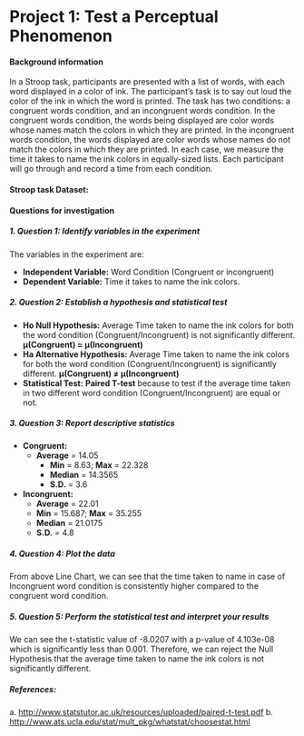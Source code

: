 # Project 1: Test a Perceptual Phenomenon
#### Background information

In a Stroop task, participants are presented with a list of words, with each word displayed in a color of ink. The participant’s task is to say out loud the color of the ink in which the word is printed. The task has two conditions: a congruent words condition, and an incongruent words condition. In the congruent words condition, the words being displayed are color words whose names match the colors in which they are printed. In the incongruent words condition, the words displayed are color words whose names do not match the colors in which they are printed. In each case, we measure the time it takes to name the ink colors in equally-sized lists. Each participant will go through and record a time from each condition.

#### Stroop task Dataset: 

#### Questions for investigation

##### 1.	Question 1: Identify variables in the experiment
The variables in the experiment are:
* **Independent Variable:** Word Condition (Congruent or incongruent)
* **Dependent Variable:** Time it takes to name the ink colors.

##### 2.	Question 2: Establish a hypothesis and statistical test
* **Ho Null Hypothesis:** Average Time taken to name the ink colors for both the word condition (Congruent/Incongruent) is not significantly different. **µ(Congruent) = µ(Incongruent)**
* **Ha Alternative Hypothesis:** Average Time taken to name the ink colors for both the word condition (Congruent/Incongruent) is significantly different. **µ(Congruent) ≠ µ(Incongruent)**
* **Statistical Test:**  **Paired T-test** because to test if the average time taken in two different word condition (Congruent/Incongruent) are equal or not.

##### 3.	Question 3: Report descriptive statistics
* **Congruent:** 
  *	**Average** = 14.05
	* **Min** = 8.63; **Max** = 22.328 
	* **Median** = 14.3565 
	* **S.D.** = 3.6
* **Incongruent:**
	* **Average** = 22.01 
	* **Min** = 15.687; **Max** = 35.255 
	* **Median** = 21.0175 
	* **S.D.** = 4.8

##### 4.	Question 4: Plot the data 
From above Line Chart, we can see that the time taken to name in case of Incongruent word condition is consistently higher compared to the congruent word condition.

##### 5.	Question 5: Perform the statistical test and interpret your results 
We can see the t-statistic value of -8.0207 with a p-value of 4.103e-08 which is significantly less than 0.001.
Therefore, we can reject the Null Hypothesis that the average time taken to name the ink colors is not significantly different.


##### References:
a.	http://www.statstutor.ac.uk/resources/uploaded/paired-t-test.pdf
b.	http://www.ats.ucla.edu/stat/mult_pkg/whatstat/choosestat.html
